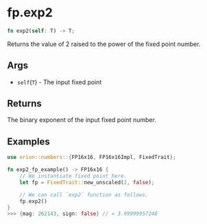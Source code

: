# fp.exp2

```rust
fn exp2(self: T) -> T;
```

Returns the value of 2 raised to the power of the fixed point number.

## Args

* `self`(`T`) - The input fixed point

## Returns

The binary exponent of the input fixed point number.

## Examples

```rust
use orion::numbers::{FP16x16, FP16x16Impl, FixedTrait};

fn exp2_fp_example() -> FP16x16 {
    // We instantiate fixed point here.
    let fp = FixedTrait::new_unscaled(2, false);

    // We can call `exp2` function as follows.
    fp.exp2()
}
>>> {mag: 262143, sign: false} // = 3.99999957248
``` 

